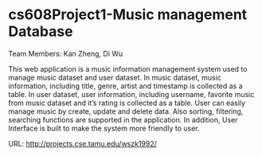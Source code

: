 # cs608Project1-Music management Database
Team Members: Kan Zheng, Di Wu

This web application is a music information management system used to manage music dataset and user dataset. In music dataset, music information, including title, genre, artist and timestamp is collected as a table. In user dataset, user information, including username, favorite music from music dataset and it’s rating is collected as a table. User can easily manage music by create, update and delete data. Also sorting, filtering, searching functions are supported in the application. In addition, User Interface is built to make the system more friendly to user.

URL: http://projects.cse.tamu.edu/wszk1992/
